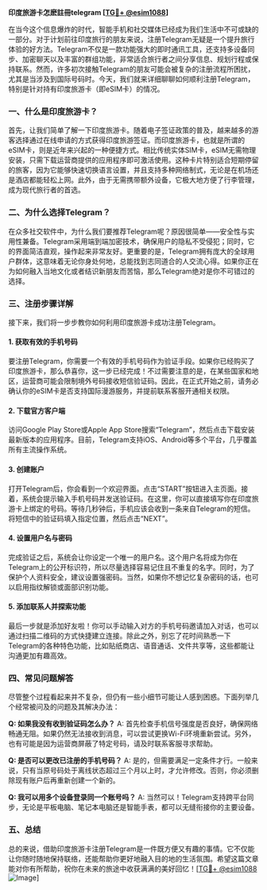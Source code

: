 **印度旅游卡怎麽註冊telegram [[TG💪+ @esim1088](https://t.me/s/esim1088)]**

在当今这个信息爆炸的时代，智能手机和社交媒体已经成为我们生活中不可或缺的一部分。对于计划前往印度旅行的朋友来说，注册Telegram无疑是一个提升旅行体验的好方法。Telegram不仅是一款功能强大的即时通讯工具，还支持多设备同步、加密聊天以及丰富的群组功能，非常适合旅行者之间分享信息、规划行程或保持联系。然而，许多初次接触Telegram的朋友可能会被复杂的注册流程所困扰，尤其是当涉及到国际号码时。今天，我们就来详细聊聊如何顺利注册Telegram，特别是针对持有印度旅游卡（即eSIM卡）的情况。

### **一、什么是印度旅游卡？**

首先，让我们简单了解一下印度旅游卡。随着电子签证政策的普及，越来越多的游客选择通过在线申请的方式获得印度旅游签证。而印度旅游卡，也就是所谓的eSIM卡，则是近年来兴起的一种便捷方式。相比传统实体SIM卡，eSIM无需物理安装，只需下载运营商提供的应用程序即可激活使用。这种卡片特别适合短期停留的旅客，因为它能够快速切换语言设置，并且支持多种网络制式，无论是在机场还是酒店都能轻松上网。此外，由于无需携带额外设备，它极大地方便了行李管理，成为现代旅行者的首选。

### **二、为什么选择Telegram？**

在众多社交软件中，为什么我们要推荐Telegram呢？原因很简单——安全性与实用性兼备。Telegram采用端到端加密技术，确保用户的隐私不受侵犯；同时，它的界面简洁直观，操作起来非常友好。更重要的是，Telegram拥有庞大的全球用户群体，这意味着无论你身处何地，总能找到志同道合的人交流心得。如果你正在为如何融入当地文化或者结识新朋友而苦恼，那么Telegram绝对是你不可错过的选择。

### **三、注册步骤详解**

接下来，我们将一步步教你如何利用印度旅游卡成功注册Telegram。

#### **1. 获取有效的手机号码**
要注册Telegram，你需要一个有效的手机号码作为验证手段。如果你已经购买了印度旅游卡，那么恭喜你，这一步已经完成！不过需要注意的是，在某些国家和地区，运营商可能会限制境外号码接收短信验证码。因此，在正式开始之前，请务必确认你的eSIM卡是否支持国际漫游服务，并提前联系客服开通相关权限。

#### **2. 下载官方客户端**
访问Google Play Store或Apple App Store搜索“Telegram”，然后点击下载安装最新版本的应用程序。目前，Telegram支持iOS、Android等多个平台，几乎覆盖所有主流操作系统。

#### **3. 创建账户**
打开Telegram后，你会看到一个欢迎界面。点击“START”按钮进入主页面。接着，系统会提示输入手机号码并发送验证码。在这里，你可以直接填写你在印度旅游卡上绑定的号码。等待几秒钟后，手机应该会收到一条来自Telegram的短信。将短信中的验证码填入指定位置，然后点击“NEXT”。

#### **4. 设置用户名与密码**
完成验证之后，系统会让你设定一个唯一的用户名。这个用户名将成为你在Telegram上的公开标识符，所以尽量选择容易记住且不重复的名字。同时，为了保护个人资料安全，建议设置强密码。当然，如果你不想记忆复杂密码的话，也可以启用指纹解锁或面部识别功能。

#### **5. 添加联系人并探索功能**
最后一步就是添加好友啦！你可以手动输入对方的手机号码邀请加入对话，也可以通过扫描二维码的方式快捷建立连接。除此之外，别忘了花时间熟悉一下Telegram的各种特色功能，比如贴纸商店、语音通话、文件共享等，这些都能让沟通更加有趣高效。

### **四、常见问题解答**

尽管整个过程看起来并不复杂，但仍有一些小细节可能让人感到困惑。下面列举几个经常被问及的问题及其解决办法：

**Q: 如果我没有收到验证码怎么办？**
A: 首先检查手机信号强度是否良好，确保网络畅通无阻。如果仍然无法接收到消息，可以尝试更换Wi-Fi环境重新尝试。另外，也有可能是因为运营商屏蔽了特定号码，请及时联系客服寻求帮助。

**Q: 是否可以更改已注册的手机号码？**
A: 是的，但需要满足一定条件才行。一般来说，只有当原号码处于离线状态超过三个月以上时，才允许修改。否则，你必须删除现有账户后再重新创建一个新的。

**Q: 我可以用多个设备登录同一个账号吗？**
A: 当然可以！Telegram支持跨平台同步，无论是平板电脑、笔记本电脑还是智能手表，都可以无缝衔接你的主要设备。

### **五、总结**

总的来说，借助印度旅游卡注册Telegram是一件既方便又有趣的事情。它不仅能让你随时随地保持联络，还能帮助你更好地融入目的地的生活氛围。希望这篇文章能对你有所帮助，祝你在未来的旅途中收获满满的美好回忆！[[TG💪+ @esim1088](https://t.me/s/esim1088) ![Image](https://i.postimg.cc/4NQfJmqS/Snipaste-2025-05-13-00-14-12.png)]